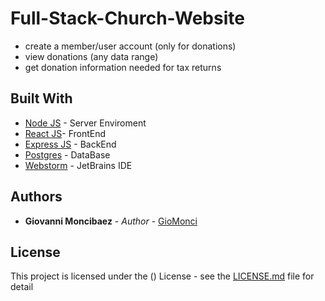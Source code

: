 # Full-Stack-Church-Website

- create a member/user account (only for donations)
- view donations (any data range)
- get donation information needed for tax returns

## Built With

* [Node JS](https://nodejs.org/en) - Server Enviroment
* [React JS](https://react.dev/)- FrontEnd
* [Express JS](https://expressjs.com/) - BackEnd
* [Postgres](https://www.postgresql.org/) - DataBase
* [Webstorm](https://www.jetbrains.com/webstorm/) - JetBrains IDE

## Authors

* **Giovanni Moncibaez** - *Author* - [GioMonci](https://github.com/GioMonci)

## License

This project is licensed under the () License - see the [LICENSE.md](LICENSE.md) file for detail
